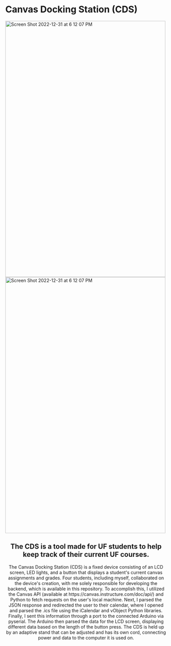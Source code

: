 # Canvas Docking Station (CDS)




<p display='flex' flex-direction='row' justify-content='center'>
 <img width="500" height="800px" alt="Screen Shot 2022-12-31 at 6 12 07 PM" src="https://user-images.githubusercontent.com/87865378/235232578-7e202776-dc6a-4982-b10a-851fd196b0e6.JPG">

  <img width="500" height="800px" alt="Screen Shot 2022-12-31 at 6 12 07 PM" src="https://user-images.githubusercontent.com/87865378/235233172-3ca537f3-6bf1-4447-8cbb-39d3020ae922.JPG">
</p>

<div align='center'>
 <h2>
   The CDS is a tool made for UF students to help keep track of their current UF courses.
  </h2>
  <p>
  The Canvas Docking Station (CDS) is a fixed device consisting of an LCD screen, LED lights, and a button that displays a student's current canvas assignments and grades. Four students, including myself, collaborated on the device's creation, with me solely responsible for developing the backend, which is available in this repository. To accomplish this, I utilized the Canvas API (available at ​​https://canvas.instructure.com/doc/api/) and Python to fetch requests on the user's local machine. Next, I parsed the JSON response and redirected the user to their calendar, where I opened and parsed the .ics file using the iCalendar and vObject Python libraries. Finally, I sent this information through a port to the connected Arduino via pyserial. The Arduino then parsed the data for the LCD screen, displaying different data based on the length of the button press. The CDS is held up by an adaptive stand that can be adjusted and has its own cord, connecting power and data to the computer it is used on.
 </p>
 
</div>
 
 

